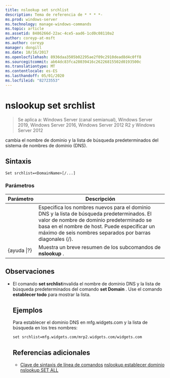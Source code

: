 ```yaml
---
title: nslookup set srchlist
description: Tema de referencia de * * * *-
ms.prod: windows-server
ms.technology: manage-windows-commands
ms.topic: article
ms.assetid: 8486266d-22ac-4ce5-aad6-1cd0c08110a2
author: coreyp-at-msft
ms.author: coreyp
manager: dongill
ms.date: 10/16/2017
ms.openlocfilehash: 8936daa3505b02295ae2f09c2910dead8d4c0ff8
ms.sourcegitcommit: ab64dc83fca28039416c26226815502d0193500c
ms.translationtype: MT
ms.contentlocale: es-ES
ms.lasthandoff: 05/01/2020
ms.locfileid: "82723553"
---
```

# <a name="nslookup-set-srchlist"></a>nslookup set srchlist

> Se aplica a: Windows Server (canal semianual), Windows Server 2019, Windows Server 2016, Windows Server 2012 R2 y Windows Server 2012

cambia el nombre de dominio y la lista de búsqueda predeterminados del sistema de nombres de dominio (DNS).

## <a name="syntax"></a>Sintaxis
```
Set srchlist=<DomainName>[/...]
```
### <a name="parameters"></a>Parámetros

|    Parámetro    |                                                                                        Descripción                                                                                        |
|-----------------|-------------------------------------------------------------------------------------------------------------------------------------------------------------------------------------------|
|  <DomainName>   | Especifica los nombres nuevos para el dominio DNS y la lista de búsqueda predeterminados. El valor de nombre de dominio predeterminado se basa en el nombre de host. Puede especificar un máximo de seis nombres separados por barras diagonales (/). |
| {ayuda &#124;?} |                                                                   Muestra un breve resumen de los subcomandos de **nslookup** .                                                                   |

## <a name="remarks"></a>Observaciones
- El comando **set srchlist**invalida el nombre de dominio DNS y la lista de búsqueda predeterminados del comando **set Domain** . Use el comando **establecer todo** para mostrar la lista.
  ## <a name="examples"></a>Ejemplos
  Para establecer el dominio DNS en mfg.widgets.com y la lista de búsqueda en los tres nombres:
  ```
  set srchlist=mfg.widgets.com/mrp2.widgets.com/widgets.com
  ```
  ## <a name="additional-references"></a>Referencias adicionales
  - [Clave de sintaxis de línea de comandos](command-line-syntax-key.md)
  [nslookup establecer dominio](nslookup-set-domain.md)
  [nslookup SET ALL](nslookup-set-all.md)
